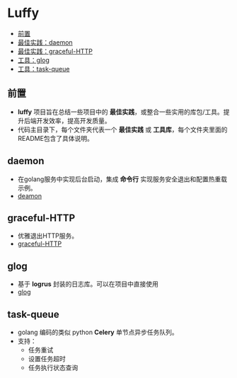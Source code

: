 # Luffy

* [前置](#前置)
* [最佳实践：daemon](#daemon)
* [最佳实践：graceful-HTTP](#graceful-HTTP)
* [工具：glog](#glog)
* [工具：task-queue](#task-queue)

## 前置

* __luffy__ 项目旨在总结一些项目中的 __最佳实践__，或整合一些实用的库包/工具。提升后端开发效率，提高开发质量。
* 代码主目录下，每个文件夹代表一个 __最佳实践__ 或 __工具库__，每个文件夹里面的README包含了具体说明。

## daemon

* 在golang服务中实现后台启动，集成 __命令行__ 实现服务安全退出和配置热重载示例。
* [deamon](https://github.com/YuleiGong/luffy/tree/main/daemon "daemon")

## graceful-HTTP
* 优雅退出HTTP服务。
* [graceful-HTTP](https://github.com/YuleiGong/luffy/tree/main/graceful-HTTP "优雅退出http服务")


## glog
* 基于 __logrus__ 封装的日志库。可以在项目中直接使用
* [glog](https://github.com/YuleiGong/luffy/tree/main/glog "glog日志库")


## task-queue

* golang 编码的类似 python __Celery__ 单节点异步任务队列。
* 支持：
    * 任务重试
    * 设置任务超时
    * 任务执行状态查询

